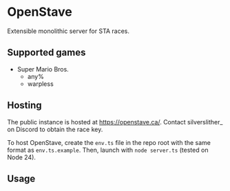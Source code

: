 # OpenStave

Extensible monolithic server for STA races.

## Supported games

* Super Mario Bros. 
    * any%
    * warpless

## Hosting

The public instance is hosted at <https://openstave.ca/>. Contact silverslither_ on Discord to obtain the race key.

To host OpenStave, create the `env.ts` file in the repo root with the same format as `env.ts.example`. Then, launch with `node server.ts` (tested on Node 24).

## Usage


